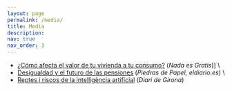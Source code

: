 ```yaml
---
layout: page
permalink: /media/
title: Media
description: 
nav: true
nav_order: 3
---
```


- [¿Cómo afecta el valor de tu vivienda a tu consumo?](https://nadaesgratis.es/admin/como-afecta-el-valor-de-tu-vivienda-a-tu-consumo) (*Nada es Gratis*)] \\
- [Desigualdad y el futuro de las pensiones](https://www.eldiario.es/piedrasdepapel/desigualdad-pensiones-reforma_132_6432872.html) (*Piedras de Papel, eldiario.es*) \\
- [Reptes i riscos de la intelligència artificial](https://www.diaridegirona.cat/comarques/2019/04/25/reptes-i-riscos-intel-ligencia-48830434.html) (*Diari de Girona*)
